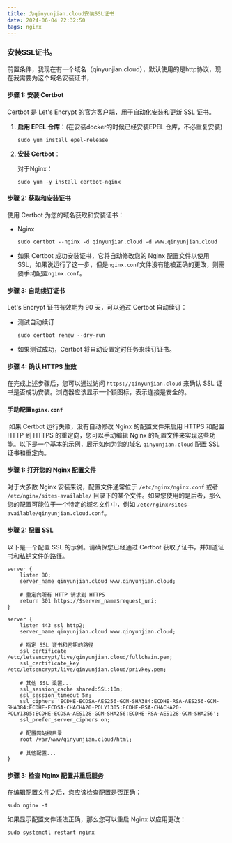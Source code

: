 ```yaml
---
title: 为qinyunjian.cloud安装SSL证书
date: 2024-06-04 22:32:50
tags: nginx
---
```

### 安装SSL证书。

​	前置条件，我现在有一个域名（qinyunjian.cloud），默认使用的是http协议，现在我需要为这个域名安装证书，

#### 步骤 1: 安装 Certbot

Certbot 是 Let's Encrypt 的官方客户端，用于自动化安装和更新 SSL 证书。

1. **启用 EPEL 仓库**：(在安装docker的时候已经安装EPEL 仓库，不必重复安装)

   ```shell
   sudo yum install epel-release
   ```

2. **安装 Certbot**：

   对于Nginx：

   ```shell
   sudo yum -y install certbot-nginx
   ```

#### 步骤 2: 获取和安装证书

使用 Certbot 为您的域名获取和安装证书：

- Nginx

  ```shell
  sudo certbot --nginx -d qinyunjian.cloud -d www.qinyunjian.cloud
  ```

- 如果 Certbot 成功安装证书，它将自动修改您的 Nginx 配置文件以使用 SSL，如果说运行了这一步，但是`nginx.conf`文件没有能被正确的更改，则需要手动配置`nginx.conf`。

#### 步骤 3: 自动续订证书

Let's Encrypt 证书有效期为 90 天，可以通过 Certbot 自动续订：

- 测试自动续订

  ```shell
  sudo certbot renew --dry-run
  ```

- 如果测试成功，Certbot 将自动设置定时任务来续订证书。

#### 步骤 4: 确认 HTTPS 生效

在完成上述步骤后，您可以通过访问 `https://qinyunjian.cloud` 来确认 SSL 证书是否成功安装。浏览器应该显示一个锁图标，表示连接是安全的。

#### 手动配置`nginx.conf`

​	如果 Certbot 运行失败，没有自动修改 Nginx 的配置文件来启用 HTTPS 和配置 HTTP 到 HTTPS 的重定向，您可以手动编辑 Nginx 的配置文件来实现这些功能。以下是一个基本的示例，展示如何为您的域名 `qinyunjian.cloud` 配置 SSL 证书和重定向。

#### 步骤 1: 打开您的 Nginx 配置文件

对于大多数 Nginx 安装来说，配置文件通常位于 `/etc/nginx/nginx.conf` 或者 `/etc/nginx/sites-available/` 目录下的某个文件。如果您使用的是后者，那么您的配置可能位于一个特定的域名文件中，例如 `/etc/nginx/sites-available/qinyunjian.cloud.conf`。

#### 步骤 2: 配置 SSL

以下是一个配置 SSL 的示例。请确保您已经通过 Certbot 获取了证书，并知道证书和私钥文件的路径。

```shell
server {
    listen 80;
    server_name qinyunjian.cloud www.qinyunjian.cloud;

    # 重定向所有 HTTP 请求到 HTTPS
    return 301 https://$server_name$request_uri;
}

server {
    listen 443 ssl http2;
    server_name qinyunjian.cloud www.qinyunjian.cloud;

    # 指定 SSL 证书和密钥的路径
    ssl_certificate /etc/letsencrypt/live/qinyunjian.cloud/fullchain.pem;
    ssl_certificate_key /etc/letsencrypt/live/qinyunjian.cloud/privkey.pem;

    # 其他 SSL 设置...
    ssl_session_cache shared:SSL:10m;
    ssl_session_timeout 5m;
    ssl_ciphers 'ECDHE-ECDSA-AES256-GCM-SHA384:ECDHE-RSA-AES256-GCM-SHA384:ECDHE-ECDSA-CHACHA20-POLY1305:ECDHE-RSA-CHACHA20-POLY1305:ECDHE-ECDSA-AES128-GCM-SHA256:ECDHE-RSA-AES128-GCM-SHA256';
    ssl_prefer_server_ciphers on;

    # 配置网站根目录
    root /var/www/qinyunjian.cloud/html;

    # 其他配置...
}
```

#### 步骤 3: 检查 Nginx 配置并重启服务

在编辑配置文件之后，您应该检查配置是否正确：

```shell
sudo nginx -t
```

如果显示配置文件语法正确，那么您可以重启 Nginx 以应用更改：

```shell
sudo systemctl restart nginx
```
